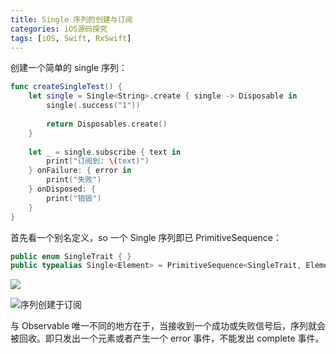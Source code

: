 ```yaml
---
title: Single 序列的创建与订阅
categories: iOS源码探究
tags: [iOS, Swift, RxSwift]
---
```


创建一个简单的 single 序列：

```swift
func createSingleTest() {
    let single = Single<String>.create { single -> Disposable in
        single(.success("1"))
        
        return Disposables.create()
    }
    
    let _ = single.subscribe { text in
        print("订阅到: \(text)")
    } onFailure: { error in
        print("失败")
    } onDisposed: {
        print("销毁")
    }
}
```

首先看一个别名定义，so 一个 Single 序列即已 PrimitiveSequence：

```swift
public enum SingleTrait { }
public typealias Single<Element> = PrimitiveSequence<SingleTrait, Element>
```

![](https://pic.imgdb.cn/item/652f8ca3c458853aefd27369.jpg)

![序列创建于订阅](https://pic.imgdb.cn/item/652f8ca3c458853aefd27402.jpg)

与 Observable 唯一不同的地方在于，当接收到一个成功或失败信号后，序列就会被回收。即只发出一个元素或者产生一个 error 事件，不能发出 complete 事件。